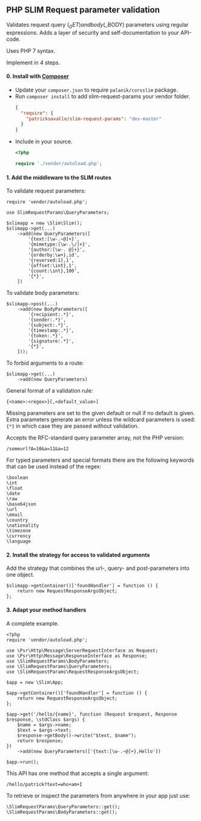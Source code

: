 ## PHP SLIM Request parameter validation

Validates request query ($_GET) and body ($_BODY) parameters using regular expressions. 
Adds a layer of security and self-documentation to your API-code. 

Uses PHP 7 syntax.

Implement in 4 steps.

#### 0. Install with [Composer](https://packagist.org/packages/patricksavalle/slim-request-params) ####

- Update your `composer.json` to require `palanik/corsslim` package.
- Run `composer install` to add slim-request-params your vendor folder.
    ```json
    {
      "require": {
        "patricksavalle/slim-request-params": "dev-master"
      }
    }
    ```
- Include in your source.
    ```php
    <?php
   
    require './vendor/autoload.php';
    ```

#### 1. Add the middleware to the SLIM routes 

To validate request parameters:

    require 'vendor/autoload.php';

    use SlimRequestParams\QueryParameters;

    $slimapp = new \Slim\Slim();
    $slimapp->get(...)
        ->add(new QueryParameters([
            '{text:[\w-.~@]+}',
            '{mimetype:[\w-.\/]+}',
            '{author:[\w-. @]+}',
            '{orderby:\w+},id',
            '{reversed:1},1',
            '{offset:\int},1',
            '{count:\int},100',
            '{*}',
        ])

To validate body parameters:

    $slimapp->post(...)
        ->add(new BodyParameters([
            '{recipient:.*}',
            '{sender:.*}',
            '{subject:.*}',
            '{timestamp:.*}',
            '{token:.*}',
            '{signature:.*}',
            '{*}',
        ]));

To forbid arguments to a route:

    $slimapp->get(...)
        ->add(new QueryParameters)
        
General format of a validation rule:

    {<name>:<regex>}[,<default_value>]

Missing parameters are set to the given default or null if no default is given. 
Extra parameters generate an error unless the wildcard parameters is used: `{*}` in which 
case they are passed without validation.

Accepts the RFC-standard query parameter array, not the PHP version:

    /someurl?A=10&a=11&a=12

For typed parameters and special formats there are the following keywords that can be used instead of the regex:

    \boolean
    \int
    \float
    \date
    \raw
    \base64json
    \url
    \email
    \country
    \nationality
    \timezone
    \currency
    \language

#### 2. Install the strategy for access to validated arguments

Add the strategy that combines the url-, query- and post-parameters into one object.

    $slimapp->getContainer()['foundHandler'] = function () {
        return new RequestResponseArgsObject;
    };        

#### 3. Adapt your method handlers

A complete example.

    <?php
    require 'vendor/autoload.php';
    
    use \Psr\Http\Message\ServerRequestInterface as Request;
    use \Psr\Http\Message\ResponseInterface as Response;
    use \SlimRequestParams\BodyParameters;
    use \SlimRequestParams\QueryParameters;
    use \SlimRequestParams\RequestResponseArgsObject;
       
    $app = new \Slim\App;
    
    $app->getContainer()['foundHandler'] = function () {
        return new RequestResponseArgsObject;
    };        

    $app->get('/hello/{name}', function (Request $request, Response $response, \stdClass $args) {
        $name = $args->name;
        $text = $args->text;
        $response->getBody()->write("$text, $name");
        return $response;
    })        
        ->add(new QueryParameters(['{text:[\w-.~@]+},Hello'])

    $app->run();

This API has one method that accepts a single argument:

    /hello/patrick?text=who+am+I

To retrieve or inspect the parameters from anywhere in your app just use:
    
    \SlimRequestParams\QueryParameters::get();
    \SlimRequestParams\BodyParameters::get();


